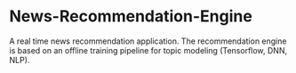 # News-Recommendation-Engine
A real time news recommendation application. The recommendation engine is based on an offline training pipeline for topic modeling (Tensorflow, DNN, NLP).
